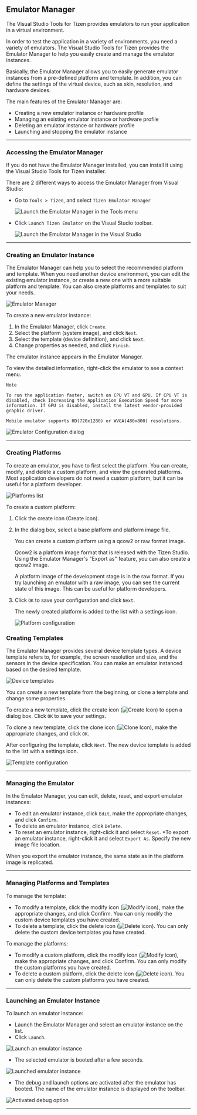 ## Emulator Manager ##

The Visual Studio Tools for Tizen provides emulators to run your application in a virtual environment.

In order to test the application in a variety of environments, you need a variety of emulators. The Visual Studio Tools for Tizen provides the Emulator Manager to help you easily create and manage the emulator instances.

Basically, the Emulator Manager allows you to easily generate emulator instances from a pre-defined platform and template. In addition, you can define the settings of the virtual device, such as skin, resolution, and hardware devices.

The main features of the Emulator Manager are:

* Creating a new emulator instance or hardware profile
* Managing an existing emulator instance or hardware profile
* Deleting an emulator instance or hardware profile
* Launching and stopping the emulator instance

---

### Accessing the Emulator Manager ###

If you do not have the Emulator Manager installed, you can install it using the Visual Studio Tools for Tizen installer.

There are 2 different ways to access the Emulator Manager from Visual Studio:

* Go to ```Tools > Tizen```, and select ```Tizen Emulator Manager```

   ![Launch the Emulator Manager in the Tools menu](../image/em_vstoolbar_1.png)

* Click ```Launch Tizen Emulator``` on the Visual Studio toolbar.

   ![Launch the Emulator Manager in the Visual Studio](../image/em_vstoolbar_2.png)

---

### Creating an Emulator Instance ###

The Emulator Manager can help you to select the recommended platform and template. When you need another device environment, you can edit the existing emulator instance, or create a new one with a more suitable platform and template. You can also create platforms and templates to suit your needs.

![Emulator Manager](../image/em_vs_1.png)

To create a new emulator instance:

1. In the Emulator Manager, click ```Create```.
2. Select the platform (system image), and click ```Next```.
3. Select the template (device definition), and click ```Next```.
4. Change properties as needed, and click ```Finish```.

The emulator instance appears in the Emulator Manager.

To view the detailed information, right-click the emulator to see a context menu.

```
Note

To run the application faster, switch on CPU VT and GPU. If CPU VT is disabled, check Increasing the Application Execution Speed for more information. If GPU is disabled, install the latest vendor-provided graphic driver.

Mobile emulator supports HD(720x1280) or WVGA(480x800) resolutions.
```

![Emulator Configuration dialog](../image/em_vs_2.png)

---

### Creating Platforms ###

To create an emulator, you have to first select the platform. You can create, modify, and delete a custom platform, and view the generated platforms. Most application developers do not need a custom platform, but it can be useful for a platform developer.

![Platforms list](../image/em_vs_3.png)

To create a custom platform:

1. Click the create icon (Create icon).
2. In the dialog box, select a base platform and platform image file. 
   
   You can create a custom platform using a qcow2 or raw format image.
   
   Qcow2 is a platform image format that is released with the Tizen Studio. Using the Emulator Manager's "Export as" feature, you can also create a qcow2 image.
   
   A platform image of the development stage is in the raw format. If you try launching an emulator with a raw image, you can see the current state of this image. This can be useful for platform developers.

3. Click ```OK``` to save your configuration and click ```Next```.

   The newly created platform is added to the list with a settings icon.

   ![Platform configuration](../image/em_vs_4.png)

### Creating Templates ###

The Emulator Manager provides several device template types. A device template refers to, for example, the screen resolution and size, and the sensors in the device specification. You can make an emulator instanced based on the desired template.

![Device templates](../image/em_device_template.png)

You can create a new template from the beginning, or clone a template and change some properties.

To create a new template, click the create icon (![Create Icon](../image/em_create_icon.png)) to open a dialog box. Click ```OK``` to save your settings.

To clone a new template, click the clone icon (![Clone Icon](../image/em_clone_icon.png)), make the appropriate changes, and click ```OK```.

After configuring the template, click ```Next```. The new device template is added to the list with a settings icon.

![Template configuration](../image/em_template_config.png)

---

### Managing the Emulator ###

In the Emulator Manager, you can edit, delete, reset, and export emulator instances:

* To edit an emulator instance, click ```Edit```, make the appropriate changes, and click ```Confirm```.
* To delete an emulator instance, click ```Delete```.
* To reset an emulator instance, right-click it and select ```Reset```.
*To export an emulator instance, right-click it and select ```Export As```. Specify the new image file location.

When you export the emulator instance, the same state as in the platform image is replicated.

---

### Managing Platforms and Templates ###

To manage the template:

* To modify a template, click the modify icon (![Modify icon](../image/em_modify.png)), make the appropriate changes, and click Confirm. You can only modify the custom device templates you have created.
* To delete a template, click the delete icon (![Delete icon](../image/em_delete.png)). You can only delete the custom device templates you have created.

To manage the platforms:

* To modify a custom platform, click the modify icon (![Modify icon](../image/em_modify.png)), make the appropriate changes, and click Confirm. You can only modify the custom platforms you have created.
* To delete a custom platform, click the delete icon (![Delete icon](../image/em_delete.png)). You can only delete the custom platforms you have created.

---

### Launching an Emulator Instance ###

To launch an emulator instance:

* Launch the Emulator Manager and select an emulator instance on the list.
* Click ```Launch```.

![Launch an emulator instance](../image/em_launch.png)

* The selected emulator is booted after a few seconds.

![Launched emulator instance](../image/em_launched.png)

* The debug and launch options are activated after the emulator has booted. The name of the emulator instance is displayed on the toolbar.

![Activated debug option](../image/em_activated_debug.png)

---
